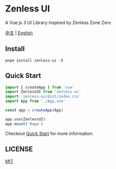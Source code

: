 # Zenless UI
A Vue.js 3 UI Library inspired by Zenless Zone Zero

[中文](https://github.com/ChrisChan13/zenless-ui/blob/main/README.md) | [English](https://github.com/ChrisChan13/zenless-ui/blob/main/README.EN.md)

## Install
```shell
pnpm install zenless-ui -S
```

## Quick Start
```javascript
import { createApp } from 'vue'
import ZenlessUI from 'zenless-ui'
import 'zenless-ui/dist/index.css'
import App from './App.vue'

const app = createApp(App)

app.use(ZenlessUI)
app.mount('#app')
```
Checkout [Quick Start](https://chrischan13.github.io/zenless-ui/#/getting-started?lang=en) for more information.

## LICENSE
[MIT](https://github.com/ChrisChan13/zenless-ui/blob/main/LICENSE)